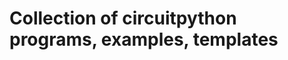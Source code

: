 Collection of circuitpython programs, examples, templates 
=========================================================

